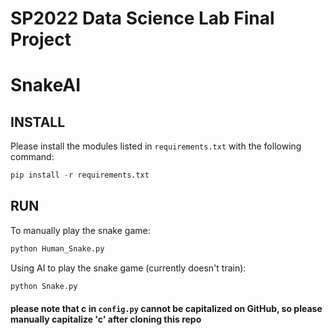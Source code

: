 # SP2022 Data Science Lab Final Project

# SnakeAI

## INSTALL
Please install the modules listed in `requirements.txt` with the following command:
```python
pip install -r requirements.txt
```
## RUN
To manually play the snake game:
```python
python Human_Snake.py
```

Using AI to play the snake game (currently doesn't train):
```python
python Snake.py
```
#### please note that c in `config.py` cannot be capitalized on GitHub, so please manually capitalize 'c' after cloning this repo